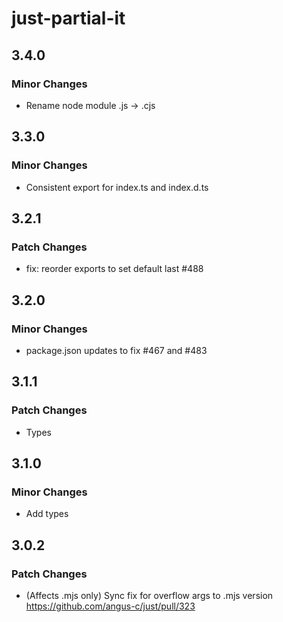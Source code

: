 # just-partial-it

## 3.4.0

### Minor Changes

- Rename node module .js -> .cjs

## 3.3.0

### Minor Changes

- Consistent export for index.ts and index.d.ts

## 3.2.1

### Patch Changes

- fix: reorder exports to set default last #488

## 3.2.0

### Minor Changes

- package.json updates to fix #467 and #483

## 3.1.1

### Patch Changes

- Types

## 3.1.0

### Minor Changes

- Add types

## 3.0.2

### Patch Changes

- (Affects .mjs only) Sync fix for overflow args to .mjs version https://github.com/angus-c/just/pull/323
